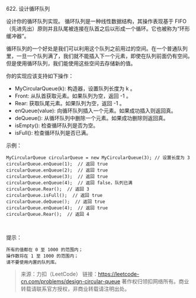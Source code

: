 622\. 设计循环队列

设计你的循环队列实现。 循环队列是一种线性数据结构，其操作表现基于 FIFO（先进先出）原则并且队尾被连接在队首之后以形成一个循环。它也被称为“环形缓冲器”。

循环队列的一个好处是我们可以利用这个队列之前用过的空间。在一个普通队列里，一旦一个队列满了，我们就不能插入下一个元素，即使在队列前面仍有空间。但是使用循环队列，我们能使用这些空间去存储新的值。

你的实现应该支持如下操作：

+ MyCircularQueue(k): 构造器，设置队列长度为 k 。
+ Front: 从队首获取元素。如果队列为空，返回 -1 。
+ Rear: 获取队尾元素。如果队列为空，返回 -1 。
+ enQueue(value): 向循环队列插入一个元素。如果成功插入则返回真。
+ deQueue(): 从循环队列中删除一个元素。如果成功删除则返回真。
+ isEmpty(): 检查循环队列是否为空。
+ isFull(): 检查循环队列是否已满。
 

示例：

    MyCircularQueue circularQueue = new MyCircularQueue(3); // 设置长度为 3
    circularQueue.enQueue(1);  // 返回 true
    circularQueue.enQueue(2);  // 返回 true
    circularQueue.enQueue(3);  // 返回 true
    circularQueue.enQueue(4);  // 返回 false，队列已满
    circularQueue.Rear();  // 返回 3
    circularQueue.isFull();  // 返回 true
    circularQueue.deQueue();  // 返回 true
    circularQueue.enQueue(4);  // 返回 true
    circularQueue.Rear();  // 返回 4
 

提示：

    所有的值都在 0 至 1000 的范围内；
    操作数将在 1 至 1000 的范围内；
    请不要使用内置的队列库。


> 来源：力扣（LeetCode）
链接：https://leetcode-cn.com/problems/design-circular-queue
著作权归领扣网络所有。商业转载请联系官方授权，非商业转载请注明出处。